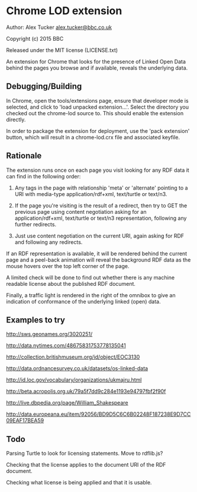 Chrome LOD extension
====================

Author: Alex Tucker <alex.tucker@bbc.co.uk>

Copyright (c) 2015 BBC

Released under the MIT license (LICENSE.txt)

An extension for Chrome that looks for the presence of Linked Open
Data behind the pages you browse and if available, reveals the
underlying data.

Debugging/Building
------------------

In Chrome, open the tools/extensions page, ensure that developer mode
is selected, and click to 'load unpacked extension...'.  Select the
directory you checked out the chrome-lod source to.  This should
enable the extension directly.

In order to package the extension for deployment, use the 'pack
extension' button, which will result in a chrome-lod.crx file and
associated keyfile.

Rationale
---------

The extension runs once on each page you visit looking for any RDF
data it can find in the following order:

1) Any <link> tags in the page with relationship 'meta' or 'alternate'
pointing to a URI with media-type application/rdf+xml, text/turtle or
text/n3.

2) If the page you're visiting is the result of a redirect, then try
to GET the previous page using content negotiation asking for an
application/rdf+xml, text/turtle or text/n3 representation, following
any further redirects.

3) Just use content negotiation on the current URI, again asking for
RDF and following any redirects.

If an RDF representation is available, it will be rendered behind the
current page and a peel-back animation will reveal the background RDF
data as the mouse hovers over the top left corner of the page.

A limited check will be done to find out whether there is any machine
readable license about the published RDF document.

Finally, a traffic light is rendered in the right of the omnibox to
give an indication of conformance of the underlying linked (open)
data.

Examples to try
---------------

http://sws.geonames.org/3020251/

http://data.nytimes.com/48675831753778135041

http://collection.britishmuseum.org/id/object/EOC3130

http://data.ordnancesurvey.co.uk/datasets/os-linked-data

http://id.loc.gov/vocabulary/organizations/ukmajru.html

http://beta.acropolis.org.uk/79a5f7dd9c284e1193e94797fbf2f90f

http://live.dbpedia.org/page/William_Shakespeare

http://data.europeana.eu/item/92056/BD9D5C6C6B02248F187238E9D7CC09EAF17BEA59


Todo
----

Parsing Turtle to look for licensing statements. Move to rdflib.js?

Checking that the license applies to the document URI of the RDF document.

Checking what license is being applied and that it is usable.